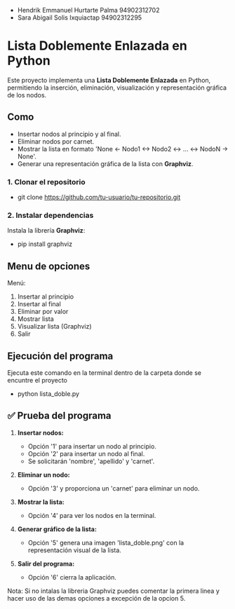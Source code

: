 + Hendrik Emmanuel Hurtarte Palma   94902312702
+ Sara Abigail Solis Ixquiactap     94902312295


# Lista Doblemente Enlazada en Python

Este proyecto implementa una **Lista Doblemente Enlazada** en Python, permitiendo la inserción, eliminación, visualización y representación gráfica de los nodos.

## Como 
- Insertar nodos al principio y al final.
- Eliminar nodos por carnet.
- Mostrar la lista en formato 'None <- Nodo1 <-> Nodo2 <-> ... <-> NodoN -> None'.
- Generar una representación gráfica de la lista con **Graphviz**.

### 1. Clonar el repositorio
- git clone https://github.com/tu-usuario/tu-repositorio.git

### 2. Instalar dependencias
Instala la librería **Graphviz**:
- pip install graphviz

## Menu de opciones
Menú:
1. Insertar al principio
2. Insertar al final
3. Eliminar por valor
4. Mostrar lista
5. Visualizar lista (Graphviz)
6. Salir


##  Ejecución del programa
Ejecuta este comando en la terminal dentro de la carpeta donde se encuntre el proyecto
- python lista_doble.py


## ✅ Prueba del programa
1. **Insertar nodos:**
   - Opción '1' para insertar un nodo al principio.
   - Opción '2' para insertar un nodo al final.
   - Se solicitarán 'nombre', 'apellido' y 'carnet'.

2. **Eliminar un nodo:**
   - Opción '3' y proporciona un 'carnet' para eliminar un nodo.

3. **Mostrar la lista:**
   - Opción '4' para ver los nodos en la terminal.

4. **Generar gráfico de la lista:**
   - Opción '5' genera una imagen 'lista_doble.png' con la representación visual de la lista.

5. **Salir del programa:**
   - Opción '6' cierra la aplicación.

Nota: Si no intalas la libreria Graphviz puedes comentar la primera linea y hacer uso de las demas opciones a excepción de la opcion 5.

